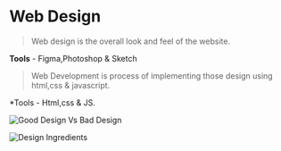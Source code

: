 # Web Design

> Web design is the overall look and feel of the website.

**Tools** - Figma,Photoshop & Sketch

> Web Development is process of implementing those design using html,css & javascript.

\*Tools - Html,css & JS.

![Good Design Vs Bad Design](https://user-images.githubusercontent.com/79152383/167778624-9d99db36-dc38-4690-af62-8eb366b04751.png)

![Design Ingredients](https://user-images.githubusercontent.com/79152383/167778647-5dd4ebe6-5217-4b45-a2f3-537de1bc78e5.png)

